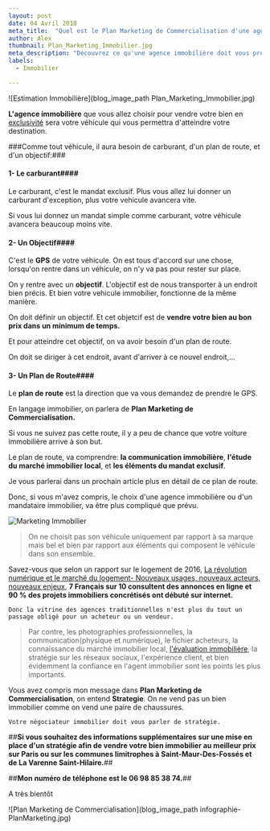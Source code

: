 ```yaml
---
layout: post
date: 04 Avril 2018
meta_title:  "Quel est le Plan Marketing de Commercialisation d'une agence immobilière"
author: Alex
thumbnail: Plan_Marketing_Immobilier.jpg
meta_description: "Découvrez ce qu'une agence immobilière doit vous presenter comme plan afin de vendre votre bien immobilier rapidement."
labels:
  - Immobilier

---
```





![Estimation Immobilière](blog_image_path Plan_Marketing_Immobilier.jpg)


**L'agence immobilière** que vous allez choisir pour vendre votre bien en [exclusivité](https://www.alexandrecordani.com/blog/DevenirCollectionneurDeBiensImmobiliers/) sera votre véhicule qui vous permettra d'atteindre votre destination.

###Comme tout véhicule, il aura besoin de carburant, d'un plan de route, et d'un objectif:###

#### **1- Le carburant**####
Le carburant, c'est le mandat exclusif. Plus vous allez lui donner un carburant d'exception, plus votre vehicule avancera vite.

Si vous lui donnez un mandat simple comme carburant, votre véhicule avancera beaucoup moins vite.

#### **2- Un Objectif**####
C'est le **GPS** de votre véhicule.
On est tous d'accord sur une chose, lorsqu'on rentre dans un véhicule, on n'y va pas pour rester sur place.

On y rentre avec un **objectif**. L'objectif est de nous transporter à un endroit bien précis. Et bien votre vehicule immobilier, fonctionne de la même manière.

On doit définir un objectif. Et cet objetcif est de **vendre votre bien au bon prix dans un minimum de temps.**

Et pour atteindre cet objectif, on va avoir besoin d'un plan de route.

On doit se diriger à cet endroit, avant d'arriver à ce nouvel endroit,...

#### **3- Un Plan de Route**####
Le **plan de route** est la direction que va vous demandez de prendre le GPS.

En langage immobilier, on parlera de **Plan Marketing de Commercialisation.**

Si vous ne suivez pas cette route, il y a peu de chance que votre voiture immobilière arrive à son but.


Le plan de route, va comprendre: **la communication immobilière**, **l'étude du marché immobilier local**, et **les éléments du mandat exclusif**.

Je vous parlerai dans un prochain article plus en détail de ce plan de route.


Donc, si vous m'avez compris, le choix d'une agence immobilière ou d'un mandataire immobilier, va être plus compliqué que prévu.

![Marketing Immobilier](https://media.giphy.com/media/sqakoYOUzO8Eg/giphy.gif)

>On ne choisit pas son véhicule uniquement par rapport à sa marque mais bel et bien par rapport aux éléments qui composent le véhicule dans son ensemble.

Savez-vous que selon un rapport sur le logement de 2016, [La révolution numérique et le marché du logement- Nouveaux usages, nouveaux acteurs, nouveaux enjeux](http://www.strategie.gouv.fr/sites/strategie.gouv.fr/files/atoms/files/rapport-logement-vorms-11-2016_0.pdf), **7 Français sur 10 consultent des annonces en ligne et 90 % des projets immobiliers concrétisés ont débuté sur internet.**

```Donc la vitrine des agences traditionnelles n'est plus du tout un passage obligé pour un acheteur ou un vendeur.```

>Par contre, les photographies professionnelles, la communication(physique et numérique), le fichier acheteurs, la connaissance du marché immobilier local, [l'évaluation immobilière](https://www.alexandrecordani.com/blog/CommentEstimerSonBienImmobilier), la stratégie sur les réseaux sociaux, l'expérience client, et bien évidemment la confiance en l'agent immobilier sont les points les plus importants.


Vous avez compris mon message dans **Plan Marketing de Commercialisation**, on entend **Strategie**.
On ne vend pas un bien immobilier comme on vend une paire de chaussures. 

```
Votre négociateur immobilier doit vous parler de stratégie. 
```


##**Si vous souhaitez des informations supplémentaires sur une mise en place d'un stratégie afin de vendre votre bien immobilier au meilleur prix  sur Paris ou sur les communes limitrophes à Saint-Maur-Des-Fossés et de La Varenne Saint-Hilaire.**##

##**Mon numéro de téléphone est le 06 98 85 38 74.**##

A très bientôt



![Plan Marketing de Commercialisation](blog_image_path infographie-PlanMarketing.jpg)










